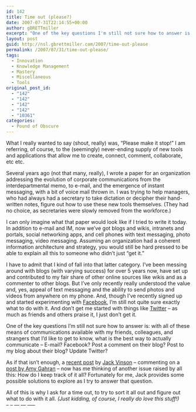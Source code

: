 ```yaml
---
id: 142
title: Time out (please?)
date: 2007-07-31T22:14:55+00:00
author: gBRETTmiller
excerpt: "One of the key questions I'm still not sure how to answer is:  with all of these means of communications available with my friends, colleagues, and strangers that I'd like to get to know, what is the best way to actually communicate - E-mail?  Facebook?  Post a comment on their blog?  Post to my blog about their blog?  Update Twitter? As if that isn't enough, a recent post by Jack Vinson - commenting on a post by Amy Gahran - now has me thinking of another issue raised by all this:  How do I keep track of it all? "
layout: post
guid: http://nsl.gbrettmiller.com/2007/time-out-please
permalink: /2007/07/31/time-out-please/
tags:
  - Innovation
  - Knowledge Management
  - Mastery
  - Miscellaneous
  - Tools
original_post_id:
  - "142"
  - "142"
  - "142"
  - "142"
  - "10361"
categories:
  - Pound of Obscure
---
```

What I really wanted to say (shout, really) was, &#8220;Please make it stop!&#8221; I am referring, of course, to the (seemingly) never-ending supply of new tools and applications that allow me to create, connect, comment, collaborate, etc etc.

Several years ago (not that many, really), I wrote a paper for an organization addressing the evolution of corporate communications from the interdepartmental memo, to e-mail, and the emergence of instant messaging, with a bit of voice mail thrown in. I was trying to help managers, who had always had a secretary to take dictation or decipher their hand-written notes, figure out how to use these new tools themselves. (They had no choice, as secretaries were slowly removed from the workforce.)

I can only imagine what that paper would look like if I tried to write it today. In addition to e-mail and IM, now we&#8217;ve got blogs and wikis, intranets and portals, social networking apps, and cell phones with text messaging, photo messaging, video messaging. Assuming an organization had a coherent information architecture and strategy, you would still be hard pressed to be able to explain all this to someone who didn&#8217;t just &#8220;get it.&#8221;

I have to admit that I kind of fall into that latter category. I&#8217;ve been messing around with blogs (with varying success) for over 5 years now, have set up and contributed to my fair share of other online sources like wikis and as a commenter to other blogs. But I&#8217;ve only recently really understood the value and, yes, appeal of text messaging and the ability to send photos and videos from anywhere on my phone. And, though I&#8217;ve recently signed up and started experimenting with [Facebook](http://www.facebook.com "Facebook"), I&#8217;m still not quite sure exactly what to do with it. And don&#8217;t get me started with things like [Twitter](http://twitter.com/ "Twitter.com") &#8211; as much as friends and others praise it, I just don&#8217;t get it.

One of the key questions I&#8217;m still not sure how to answer is: with all of these means of communications available with my friends, colleagues, and strangers that I&#8217;d like to get to know, what is the best way to actually communicate &#8211; E-mail? Facebook? Post a comment on their blog? Post to my blog about their blog? Update Twitter?

As if that isn&#8217;t enough, a [recent post](http://blog.jackvinson.com/archives/2007/07/31/the_elusive_me_collector.html "The elusive Me collector") by [Jack Vinson](http://www.jackvinson.com "Jack Vinson") &#8211; commenting on a [post by Amy Gahran](http://www.contentious.com/archives/2007/07/30/i-want-one-place-for-all-my-content-pipe-dream/ "I want one place for all my content: Pipe Dream?") &#8211; now has me thinking of another issue raised by all this: How do I keep track of it all? Fortunately for me, Jack provides some possible solutions to explore as I try to answer that question.

All of this is why I ask for a time out, to try to sort it all out and figure out what to do with it all. _(Just kidding, of course, I really do love this stuff!)_  
&#8211; &#8211; &#8212; &#8212; &#8212;&#8211;